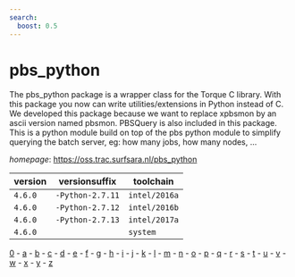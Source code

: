 ```yaml
---
search:
  boost: 0.5
---
```

# pbs_python

The pbs_python package is a wrapper class for the Torque C library. With this package you now can  write utilities/extensions in Python instead of C. We developed this package because we want to replace xpbsmon by  an ascii version named pbsmon. PBSQuery is also included in this package. This is a python module build on top of  the pbs python module to simplify querying the batch server, eg: how many jobs, how many nodes, ...

*homepage*: <https://oss.trac.surfsara.nl/pbs_python>

version | versionsuffix | toolchain
--------|---------------|----------
``4.6.0`` | ``-Python-2.7.11`` | ``intel/2016a``
``4.6.0`` | ``-Python-2.7.12`` | ``intel/2016b``
``4.6.0`` | ``-Python-2.7.13`` | ``intel/2017a``
``4.6.0`` |  | ``system``

[0](../0/index.md) - [a](../a/index.md) - [b](../b/index.md) - [c](../c/index.md) - [d](../d/index.md) - [e](../e/index.md) - [f](../f/index.md) - [g](../g/index.md) - [h](../h/index.md) - [i](../i/index.md) - [j](../j/index.md) - [k](../k/index.md) - [l](../l/index.md) - [m](../m/index.md) - [n](../n/index.md) - [o](../o/index.md) - [p](../p/index.md) - [q](../q/index.md) - [r](../r/index.md) - [s](../s/index.md) - [t](../t/index.md) - [u](../u/index.md) - [v](../v/index.md) - [w](../w/index.md) - [x](../x/index.md) - [y](../y/index.md) - [z](../z/index.md)

